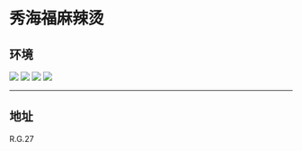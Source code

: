 # 秀海福麻辣烫

## 环境

<div class="image-slide">
<img src="https://img.xmummap.com/G_xiufuhai_surd1.webp" />
<img src="https://img.xmummap.com/G_xiufuhai_surd2.webp" />
<img src="https://img.xmummap.com/G_xiufuhai_surd3.webp" />
<img src="https://img.xmummap.com/G_xiufuhai_surd4.webp" />

</div>

---

## 地址

R.G.27
